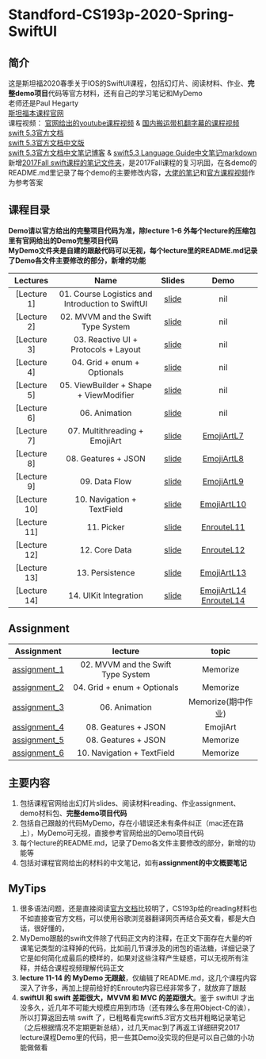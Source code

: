 # Standford-CS193p-2020-Spring-SwiftUI
## 简介
这是斯坦福2020春季关于IOS的SwiftUI课程，包括幻灯片、阅读材料、作业、**完整demo项目**代码等官方材料，还有自己的学习笔记和MyDemo  
老师还是Paul Hegarty  
[斯坦福本课程官网](https://cs193p.sites.stanford.edu/)  
课程视频：  [官网给出的youtube课程视频](https://youtu.be/jbtqIBpUG7g)
& [国内搬运带机翻字幕的课程视频](https://www.bilibili.com/video/BV1EV411C77B?p=1)  
[swift 5.3官方文档](https://docs.swift.org/swift-book/LanguageGuide/TheBasics.html)  
[swift 5.3官方文档中文版](https://swiftgg.gitbook.io/swift/)  
[swift 5.3官方文档中文笔记博客](https://blog.csdn.net/xunciy/category_10183982.html) & [swift5.3 Language Guide中文笔记markdown](https://github.com/Sophia-fez/Standford-CS193p-2020Spring-SwiftUI/blob/master/swift_5.3_Language_Guide.md)  
新增[2017Fall swift课程的笔记文件夹](https://github.com/Sophia-fez/Standford-CS193p-2020Spring-SwiftUI/tree/master/Swift_CS193p_2017Fall)，是2017Fall课程的复习巩固，在各demo的README.md里记录了每个demo的主要修改内容，[大佬的笔记](https://github.com/Sophia-fez/Standford-CS193p-2017Fall-Swift)和[官方课程视频](https://www.bilibili.com/video/BV1rb411C7eN?p=3)作为参考答案

## 课程目录
**Demo请以官方给出的完整项目代码为准，除lecture 1-6 外每个lecture的压缩包里有官网给出的Demo完整项目代码**  
**MyDemo文件夹是自建的跟敲代码可以无视，每个lecture里的README.md记录了Demo各文件主要修改的部分，新增的功能**  

|  Lectures |  Name  | Slides | Demo |
| :--------:| :-----:|:-----: | :---: |
| [Lecture 1] | 01. Course Logistics and Introduction to SwiftUI |[slide](01.Course_Logistics_and_Introduction_to_SwiftUI/lecture_1.pdf) | nil |
| [Lecture 2] | 02. MVVM and the Swift Type System |[slide](02.MVVM_and_the_Swift_Type_System/lecture_2.pdf) | nil |
| [Lecture 3] | 03. Reactive UI + Protocols + Layout |[slide](03.Reactive_UI+Protocols+Layout/lecture3_.pdf) | nil |
| [Lecture 4] | 04. Grid + enum + Optionals |[slide](04.Grid+enum+Optionals/lecture_4.pdf) | nil |
| [Lecture 5] | 05. ViewBuilder + Shape + ViewModifier | [slide](05.ViewBuilder+Shape+ViewModifier/lecture_5.pdf) | nil |
| [Lecture 6] | 06. Animation | [slide](06.Animation/lecture_6.pdf) | nil |
| [Lecture 7] | 07. Multithreading + EmojiArt | [slide](07.Multithreading+EmojiArt/lecture_7.pdf) | [EmojiArtL7](07.Multithreading+EmojiArt/EmojiArtL7.zip) |
| [Lecture 8] | 08. Geatures + JSON | [slide](08.Geatures+JSON/lecture_8.pdf) | [EmojiArtL8](08.Geatures+JSON/EmojiArtL8.zip) |
| [Lecture 9] | 09. Data Flow | [slide](09.DataFlow/lecture_9.pdf) | [EmojiArtL9](09.DataFlow/EmojiArtL9.zip) |
| [Lecture 10] | 10. Navigation + TextField | [slide](10.Navigation+TextField/lecture_10.pdf) | [EmojiArtL10](10.Navigation+TextField/EmojiArtL10.zip) |
| [Lecture 11] | 11. Picker | [slide](11.Picker/lecture_11.pdf) | [EnrouteL11](11.Picker/EnrouteL11.zip) |
| [Lecture 12] | 12. Core Data | [slide](12.CoreData/lecture_12.pdf)  | [EnrouteL12](12.CoreData/EnrouteL12.zip) |
| [Lecture 13] | 13. Persistence | [slide](13.Persistence/lecture_13.pdf) | [EmojiArtL13](13.Persistence/EmojiArtL13.zip) |
| [Lecture 14] | 14. UIKit Integration | [slide](14.UIKit_Integration/lecture_14.pdf)  | [EmojiArtL14](14.UIKit_Integration/EmojiArtL14.zip) [EnrouteL14](14.UIKit_Integration/EnrouteL14.zip) |

## Assignment 
|  Assignment                               | lecture | topic |
| ----------------------------------------  | :----: | :----: |
| [assignment_1](02.MVVM_and_the_Swift_Type_System/assignment_1.pdf) | 02. MVVM and the Swift Type System | Memorize |
| [assignment_2](04.Grid+enum+Optionals/assignment_2.pdf) | 04. Grid + enum + Optionals | Memorize |
| [assignment_3](06.Animation/assignment_3.pdf) | 06. Animation | Memorize(期中作业) |
| [assignment_4](08.Geatures+JSON/assignment_4.pdf) | 08. Geatures + JSON | EmojiArt |
| [assignment_5](08.Geatures+JSON/assignment_5.pdf) | 08. Geatures + JSON | Memorize |
| [assignment_6](10.Navigation+TextField/assignment_6.pdf)| 10. Navigation + TextField | Memorize |

<!-- ## Reading 
| Reading                             | Name |
| ----------------------------------- |:----:|
|  1. |[Reading 1: ](Reading/Reading_1.pdf)
|  2. |[Reading 2: ](Reading/Reading_2.pdf) 
|  3. |[Reading 3: ](Reading/Reading_3.pdf)  -->

## 主要内容
1. 包括课程官网给出幻灯片slides、阅读材料reading、作业assignment、demo材料包、**完整demo项目代码**
2. 包括自己跟敲的代码MyDemo，存在小错误还未有条件纠正（mac还在路上），MyDemo可无视，直接参考官网给出的Demo项目代码
3. 每个lecture的README.md，记录了Demo各文件主要修改的部分，新增的功能等    
3. 包括对课程官网给出的材料的中文笔记，如有**assignment的中文概要笔记**

## MyTips
1. 很多语法问题，还是直接阅读[官方文档](https://docs.swift.org/swift-book/LanguageGuide/TheBasics.html)比较明了，CS193p给的reading材料也不如直接查官方文档，可以使用谷歌浏览器翻译网页再结合英文看，都是大白话，很好懂的，
2. MyDemo跟敲的swift文件除了代码正文内的注释，在正文下面存在大量的听课笔记类型的注释掉的代码，比如前几节课涉及的闭包的语法糖，详细记录了它是如何简化成最后的模样的，如果对这些注释产生疑惑，可以无视所有注释，并结合课程视频理解代码正文
3. **lecture 11-14 的 MyDemo 无跟敲**，仅编辑了README.md，这几个课程内容深入了许多，再加上提前给好的Enroute内容已经非常多了，就放弃了跟敲
4. **swiftUI 和 swift 差距很大，MVVM 和 MVC 的差距很大**。鉴于 swiftUI 才出没多久，近几年不可能大规模应用到市场（还有辣么多在用Object-C的诶），所以打算返回去啃 swift 了，已粗略看完swift5.3官方文档并粗略记录笔记（之后根据情况不定期更新总结），过几天mac到了再返工详细研究2017 lecture课程Demo里的代码，把一些其Demo没实现的但是可以自己做的小功能做做看
